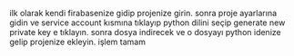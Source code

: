ilk olarak kendi firabasenize gidip projenize girin. sonra proje ayarlarına gidin ve service account kısmına tıklayıp python dilini seçip generate new private key e tıklayın.
sonra dosya indirecek ve o dosyayı python idenize gelip projenize ekleyin. işlem tamam
